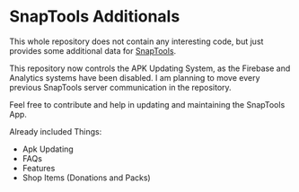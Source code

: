 # SnapTools Additionals
This whole repository does not contain any interesting code, but just provides some additional data for [SnapTools](https://github.com/jaqxues/SnapTools). 

This repository now controls the APK Updating System, as the Firebase and Analytics systems have been disabled. I am planning to move every previous SnapTools server communication in the repository.

Feel free to contribute and help in updating and maintaining the SnapTools App.

Already included Things:
-  Apk Updating
-  FAQs
-  Features
-  Shop Items (Donations and Packs)
